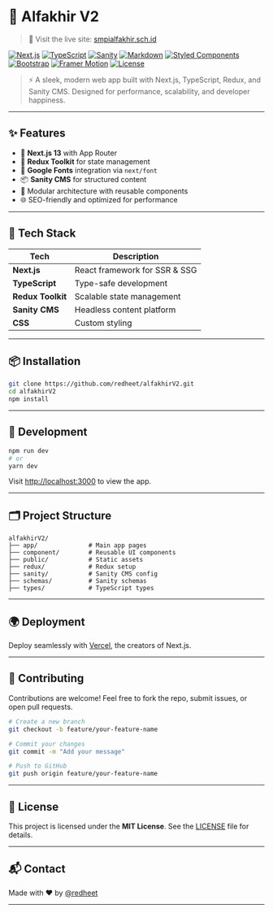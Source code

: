 # 🚀 Alfakhir V2

> 🏫 Visit the live site: [smpialfakhir.sch.id](https://smpialfakhir.sch.id)

[![Next.js](https://img.shields.io/badge/Next.js-14-blue?logo=next.js)](https://nextjs.org/)
[![TypeScript](https://img.shields.io/badge/TypeScript-5.x-blue?logo=typescript)](https://www.typescriptlang.org/)
[![Sanity](https://img.shields.io/badge/Sanity-CMS-red?logo=sanity)](https://www.sanity.io/)
[![Markdown](https://img.shields.io/badge/Markdown-Docs-blue?logo=markdown)](https://www.markdownguide.org/)
[![Styled Components](https://img.shields.io/badge/Styled--Components-CSS--in--JS-pink?logo=styled-components)](https://styled-components.com/)
[![Bootstrap](https://img.shields.io/badge/Bootstrap-Framework-purple?logo=bootstrap)](https://getbootstrap.com/)
[![Framer Motion](https://img.shields.io/badge/Framer--Motion-Animation-black?logo=framer)](https://www.framer.com/motion/)
[![License](https://img.shields.io/badge/License-MIT-green.svg)](#license)


> ⚡ A sleek, modern web app built with Next.js, TypeScript, Redux, and Sanity CMS. Designed for performance, scalability, and developer happiness.

---

## ✨ Features

- 🚀 **Next.js 13** with App Router
- 🧠 **Redux Toolkit** for state management
- 🎨 **Google Fonts** integration via `next/font`
- 📦 **Sanity CMS** for structured content
- 🧱 Modular architecture with reusable components
- 🌐 SEO-friendly and optimized for performance

---

## 🧰 Tech Stack

| Tech        | Description                  |
|-------------|------------------------------|
| **Next.js** | React framework for SSR & SSG |
| **TypeScript** | Type-safe development       |
| **Redux Toolkit** | Scalable state management |
| **Sanity CMS** | Headless content platform   |
| **CSS**     | Custom styling                |

---

## 📦 Installation

```bash
git clone https://github.com/redheet/alfakhirV2.git
cd alfakhirV2
npm install
```

---

## 🧪 Development

```bash
npm run dev
# or
yarn dev
```

Visit [http://localhost:3000](http://localhost:3000) to view the app.

---

## 🗂️ Project Structure

```
alfakhirV2/
├── app/              # Main app pages
├── component/        # Reusable UI components
├── public/           # Static assets
├── redux/            # Redux setup
├── sanity/           # Sanity CMS config
├── schemas/          # Sanity schemas
├── types/            # TypeScript types
```

---

## 🌍 Deployment

Deploy seamlessly with [Vercel](https://vercel.com), the creators of Next.js.

---

## 🤝 Contributing

Contributions are welcome! Feel free to fork the repo, submit issues, or open pull requests.

```bash
# Create a new branch
git checkout -b feature/your-feature-name

# Commit your changes
git commit -m "Add your message"

# Push to GitHub
git push origin feature/your-feature-name
```

---

## 📄 License

This project is licensed under the **MIT License**. See the [LICENSE](LICENSE) file for details.

---

## 📬 Contact

Made with ❤️ by [@redheet](https://github.com/redheet)

---
